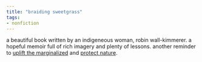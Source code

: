 ```yaml
---
title: "braiding sweetgrass"
tags:
- nonfiction
---
```


a beautiful book written by an indigeneous woman, robin wall-kimmerer. a hopeful memoir full of rich imagery and plenty of lessons. another reminder to [uplift the marginalized](uplift%20the%20marginalized.md) and [protect nature](protect%20nature.md).